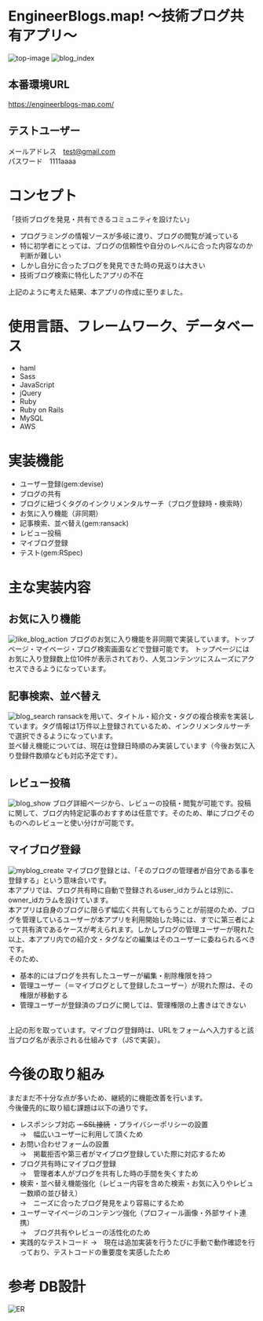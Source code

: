 # EngineerBlogs.map! 〜技術ブログ共有アプリ〜
![top-image](https://user-images.githubusercontent.com/62419040/82435702-a677d380-9acf-11ea-93b5-db6200aef2f3.jpg)
![blog_index](https://user-images.githubusercontent.com/62419040/83054306-30eea300-a08d-11ea-865d-9d06aad2ec50.jpg)

## 本番環境URL
https://engineerblogs-map.com/

## テストユーザー
メールアドレス　test@gmail.com<br>パスワード　1111aaaa

# コンセプト
「技術ブログを発見・共有できるコミュニティを設けたい」
- プログラミングの情報ソースが多岐に渡り、ブログの閲覧が減っている
- 特に初学者にとっては、ブログの信頼性や自分のレベルに合った内容なのか判断が難しい
- しかし自分に合ったブログを発見できた時の見返りは大きい
- 技術ブログ検索に特化したアプリの不在

上記のように考えた結果、本アプリの作成に至りました。

# 使用言語、フレームワーク、データベース
- haml
- Sass
- JavaScript
- jQuery
- Ruby
- Ruby on Rails
- MySQL
- AWS

# 実装機能
- ユーザー登録(gem:devise)
- ブログの共有
- ブログに紐づくタグのインクリメンタルサーチ（ブログ登録時・検索時）
- お気に入り機能（非同期）
- 記事検索、並べ替え(gem:ransack)
- レビュー投稿
- マイブログ登録
- テスト(gem:RSpec)

# 主な実装内容

## お気に入り機能
![like_blog_action](https://user-images.githubusercontent.com/62419040/83034244-0132a180-a073-11ea-9870-773bc96e76ca.gif)
ブログのお気に入り機能を非同期で実装しています。トップページ・マイページ・ブログ検索画面などで登録可能です。
トップページにはお気に入り登録数上位10件が表示されており、人気コンテンツにスムーズにアクセスできるようになっています。

## 記事検索、並べ替え
![blog_search](https://user-images.githubusercontent.com/62419040/82435783-c4ddcf00-9acf-11ea-8b85-027dda6a8918.gif)
ransackを用いて、タイトル・紹介文・タグの複合検索を実装しています。タグ情報は1万件以上登録されているため、インクリメンタルサーチで選択できるようになっています。  
並べ替え機能については、現在は登録日時順のみ実装しています（今後お気に入り登録件数順なども対応予定です）。

## レビュー投稿
![blog_show](https://user-images.githubusercontent.com/62419040/82435782-c4453880-9acf-11ea-8d54-072cf7366c28.jpg)
ブログ詳細ページから、レビューの投稿・閲覧が可能です。投稿に関して、ブログ内特定記事のおすすめは任意です。そのため、単にブログそのものへのレビューと使い分けが可能です。

## マイブログ登録
![myblog_create](https://user-images.githubusercontent.com/62419040/82435715-ac6db480-9acf-11ea-8561-ec944d62fc1a.gif)
マイブログ登録とは、「そのブログの管理者が自分である事を登録する」という意味合いです。
<br>
本アプリでは、ブログ共有時に自動で登録されるuser_idカラムとは別に、owner_idカラムを設けています。  
本アプリは自身のブログに限らず幅広く共有してもらうことが前提のため、ブログを管理しているユーザーが本アプリを利用開始した時には、すでに第三者によって共有済であるケースが考えられます。しかしブログの管理ユーザーが現れた以上、本アプリ内での紹介文・タグなどの編集はそのユーザーに委ねられるべきです。<br>
そのため、<br>
- 基本的にはブログを共有したユーザーが編集・削除権限を持つ
- 管理ユーザー（＝マイブログとして登録したユーザー）が現れた際は、その権限が移動する
- 管理ユーザーが登録済のブログに関しては、管理権限の上書きはできない
<br>
上記の形を取っています。マイブログ登録時は、URLをフォームへ入力すると該当ブログ名が表示される仕組みです（JSで実装）。

# 今後の取り組み
まだまだ不十分な点が多いため、継続的に機能改善を行います。  
今後優先的に取り組む課題は以下の通りです。

- レスポンシブ対応 ~~・SSL接続~~ ・プライバシーポリシーの設置  
  →　幅広いユーザーに利用して頂くため
- お問い合わせフォームの設置  
  →　掲載拒否や第三者がマイブログ登録していた際に対応するため
- ブログ共有時にマイブログ登録  
  →　管理者本人がブログを共有した時の手間を失くすため
- 検索・並べ替え機能強化（レビュー内容を含めた検索・お気に入りやレビュー数順の並び替え）  
  →　ニーズに合ったブログ発見をより容易にするため
- ユーザーマイページのコンテンツ強化（プロフィール画像・外部サイト連携）  
  →　ブログ共有やレビューの活性化のため
- 実践的なテストコード
  →　現在は追加実装を行うたびに手動で動作確認を行っており、テストコードの重要度を実感したため

# 参考 DB設計
![ER](https://user-images.githubusercontent.com/62419040/82435780-c4453880-9acf-11ea-94b2-4cee199ece5f.jpeg)
